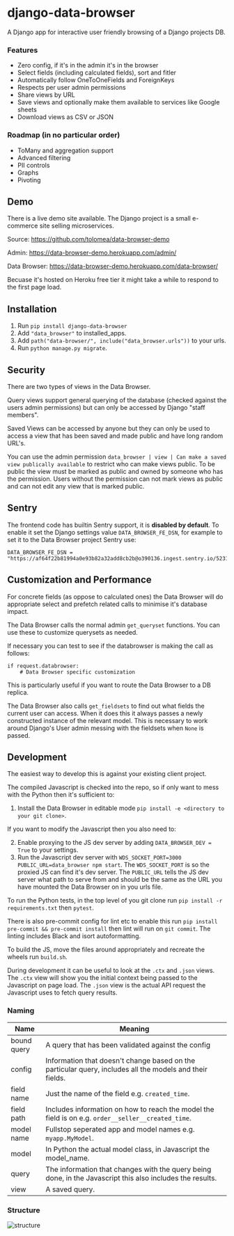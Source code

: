 # django-data-browser

A Django app for interactive user friendly browsing of a Django projects DB.

### Features

-   Zero config, if it's in the admin it's in the browser
-   Select fields (including calculated fields), sort and fitler
-   Automatically follow OneToOneFields and ForeignKeys
-   Respects per user admin permissions
-   Share views by URL
-   Save views and optionally make them available to services like Google sheets
-   Download views as CSV or JSON

### Roadmap (in no particular order)

-   ToMany and aggregation support
-   Advanced filtering
-   PII controls
-   Graphs
-   Pivoting

## Demo

There is a live demo site available. The Django project is a small e-commerce site selling microservices.

Source: https://github.com/tolomea/data-browser-demo

Admin: https://data-browser-demo.herokuapp.com/admin/

Data Browser: https://data-browser-demo.herokuapp.com/data-browser/

Becuase it's hosted on Heroku free tier it might take a while to respond to the first page load.

## Installation

1. Run `pip install django-data-browser`
1. Add `"data_browser"` to installed_apps.
1. Add `path("data-browser/", include("data_browser.urls"))` to your urls.
1. Run `python manage.py migrate`.

## Security

There are two types of views in the Data Browser.

Query views support general querying of the database (checked against the users admin permissions) but can only be accessed by Django "staff members".

Saved Views can be accessed by anyone but they can only be used to access a view that has been saved and made public and have long random URL's.

You can use the admin permission `data_browser | view | Can make a saved view publically available` to restrict who can make views public. To be public the view must be marked as public and owned by someone who has the permission. Users without the permission can not mark views as public and can not edit any view that is marked public.

## Sentry

The frontend code has builtin Sentry support, it is **disabled by default**. To enable it set the Django settings value `DATA_BROWSER_FE_DSN`, for example to set it to the Data Browser project Sentry use:

```
DATA_BROWSER_FE_DSN = "https://af64f22b81994a0e93b82a32add8cb2b@o390136.ingest.sentry.io/5231151"
```

## Customization and Performance

For concrete fields (as oppose to calculated ones) the Data Browser will do appropriate select and prefetch related calls to minimise it's database impact.

The Data Browser calls the normal admin `get_queryset` functions. You can use these to customize querysets as needed.

If necessary you can test to see if the databrowser is making the call as follows:

```
if request.databrowser:
	# Data Browser specific customization
```

This is particularly useful if you want to route the Data Browser to a DB replica.

The Data Browser also calls `get_fieldsets` to find out what fields the current user can access. When it does this it always passes a newly constructed instance of the relevant model. This is necessary to work around Django's User admin messing with the fieldsets when `None` is passed.

## Development

The easiest way to develop this is against your existing client project.

The compiled Javascript is checked into the repo, so if only want to mess with the Python then it's sufficient to:

1. Install the Data Browser in editable mode `pip install -e <directory to your git clone>`.

If you want to modify the Javascript then you also need to:

2. Enable proxying to the JS dev server by adding `DATA_BROWSER_DEV = True` to your settings.
3. Run the Javascript dev server with `WDS_SOCKET_PORT=3000 PUBLIC_URL=data_browser npm start`.
   The `WDS_SOCKET_PORT` is so the proxied JS can find it's dev server.
   The `PUBLIC_URL` tells the JS dev server what path to serve from and should be the same as the URL you have mounted the Data Browser on in you urls file.

To run the Python tests, in the top level of you git clone run `pip install -r requirements.txt` then `pytest`.

There is also pre-commit config for lint etc to enable this run `pip install pre-commit && pre-commit install` then lint will run on `git commit`. The linting includes Black and isort autoformatting.

To build the JS, move the files around appropriately and recreate the wheels run `build.sh`.

During development it can be useful to look at the `.ctx` and `.json` views. The `.ctx` view will show you the initial context being passed to the Javascript on page load. The `.json` view is the actual API request the Javascript uses to fetch query results.

### Naming

| Name        | Meaning                                                                                                   |
| ----------- | --------------------------------------------------------------------------------------------------------- |
| bound query | A query that has been validated against the config                                                        |
| config      | Information that doesn't change based on the particular query, includes all the models and their fields.  |
| field name  | Just the name of the field e.g. `created_time`.                                                           |
| field path  | Includes information on how to reach the model the field is on e.g. `order__seller__created_time`.        |
| model name  | Fullstop seperated app and model names e.g. `myapp.MyModel`.                                              |
| model       | In Python the actual model class, in Javascript the model_name.                                           |
| query       | The information that changes with the query being done, in the Javascript this also includes the results. |
| view        | A saved query.                                                                                            |

### Structure

![structure](structure.svg)
